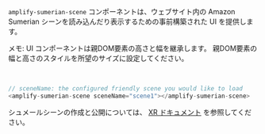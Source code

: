 `amplify-sumerian-scene` コンポーネントは、ウェブサイト内の Amazon Sumerian シーンを読み込んだり表示するための事前構築された UI を提供します。

<amplify-callout>

メモ: UI コンポーネントは親DOM要素の高さと幅を継承します。 親DOM要素の幅と高さのスタイルを所望のサイズに設定してください。

</amplify-callout> </br>


```javascript
// sceneName: the configured friendly scene you would like to load
<amplify-sumerian-scene sceneName="scene1"></amplify-sumerian-scene>
```


シュメールシーンの作成と公開については、 [XR ドキュメント](~/lib/xr/getting-started.md) を参照してください。